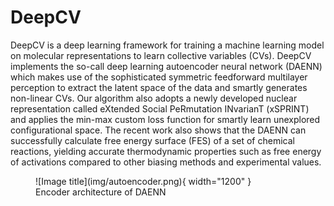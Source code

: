 # DeepCV

DeepCV is a deep learning framework for training a machine learning model on molecular representations to learn collective variables (CVs). DeepCV implements the so-call deep learning autoencoder neural network (DAENN) which makes use of the sophisticated symmetric feedforward multilayer perception to extract the latent space of the data and smartly generates non-linear CVs. Our algorithm also adopts a newly developed nuclear representation called eXtended Social PeRmutation INvarianT (xSPRINT) and applies the min-max custom loss function for smartly learn unexplored configurational space. The recent work also shows that the DAENN can successfully calculate free energy surface (FES) of a set of chemical reactions, yielding accurate thermodynamic properties such as free energy of activations compared to other biasing methods and experimental values.

<figure markdown>
  ![Image title](img/autoencoder.png){ width="1200" }
  <figcaption>Encoder architecture of DAENN</figcaption>
</figure>
